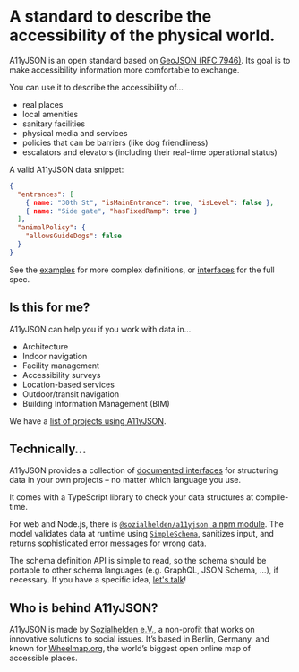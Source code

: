 # A standard to describe the accessibility of the physical world.

<!-- ![A11yJSON icon](./images/logo-dark.svg) -->

<!-- [![Build
Status](https://travis-ci.org/sozialhelden/a11yjson.svg?branch=master)](https://travis-ci.org/sozialhelden/a11yjson) -->

A11yJSON is an open standard based on [GeoJSON (RFC 7946)](https://tools.ietf.org/html/rfc7946). Its goal is to make accessibility information more comfortable to exchange.

You can use it to describe the accessibility of…

- real places
- local amenities
- sanitary facilities
- physical media and services
- policies that can be barriers (like dog friendliness)
- escalators and elevators (including their real-time operational status)

A valid A11yJSON data snippet:

```json
{
  "entrances": [
    { name: "30th St", "isMainEntrance": true, "isLevel": false },
    { name: "Side gate", "hasFixedRamp": true }
  ],
  "animalPolicy": {
    "allowsGuideDogs": false
  }
}
```

See the [examples](.docs/1-example-data.md) for more complex definitions, or [interfaces](./docs/3-interfaces.md) for the full spec.

## Is this for me?

A11yJSON can help you if you work with data in…

- Architecture
- Indoor navigation
- Facility management
- Accessibility surveys
- Location-based services
- Outdoor/transit navigation
- Building Information Management (BIM)

We have a [list of projects using A11yJSON](./docs/2-who-uses-a11yjson.md).

## Technically…

A11yJSON provides a collection of [documented interfaces](./docs/3-interfaces.md) for structuring data in your own projects – no matter which language you use.

It comes with a TypeScript library to check your data structures at compile-time.

For web and Node.js, there is [`@sozialhelden/a11yjson`, a npm module](https://www.npmjs.com/package/@sozialhelden/a11yjson). The model validates data at runtime using [`SimpleSchema`](https://github.com/aldeed/simple-schema-js),  sanitizes input, and returns sophisticated error messages for wrong data.

The schema definition API is simple to read, so the schema should be portable to other schema languages (e.g. GraphQL, JSON Schema, …), if necessary. If you have a specific idea, [let's talk](developers@sozialhelden.de)!

## Who is behind A11yJSON?

A11yJSON is made by [Sozialhelden e.V.](https://sozialhelden.de), a non-profit that works on innovative solutions to social issues. It’s based in Berlin, Germany, and known for [Wheelmap.org](https://wheelmap.org), the world’s biggest open online map of accessible places.
